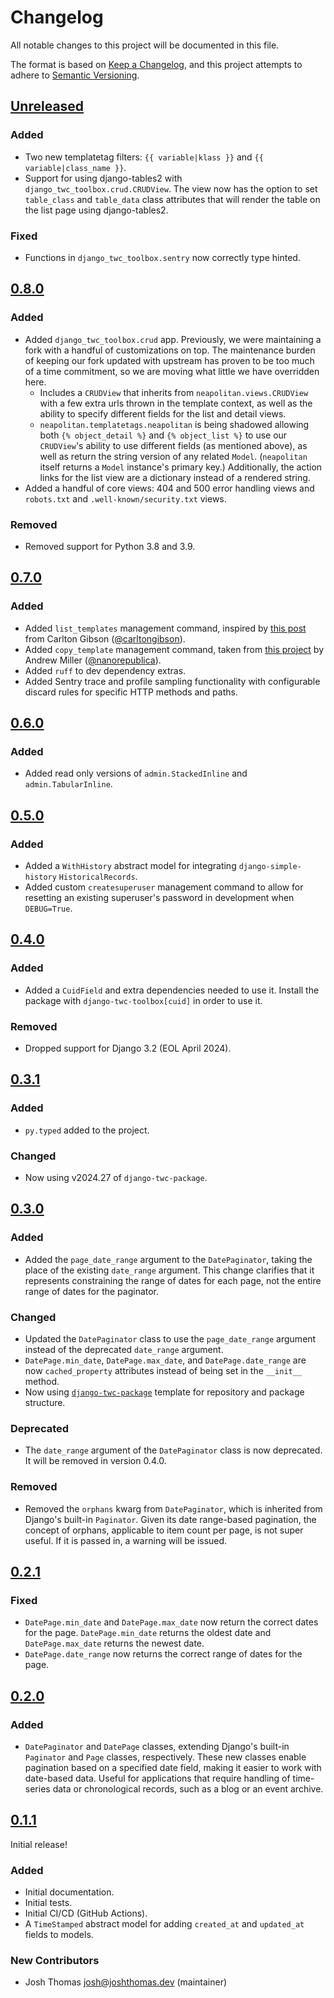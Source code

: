# Changelog

All notable changes to this project will be documented in this file.

The format is based on [Keep a Changelog](https://keepachangelog.com/en/1.0.0/),
and this project attempts to adhere to [Semantic Versioning](https://semver.org/spec/v2.0.0.html).

<!--
## [${version}]
### Added - for new features
### Changed - for changes in existing functionality
### Deprecated - for soon-to-be removed features
### Removed - for now removed features
### Fixed - for any bug fixes
### Security - in case of vulnerabilities
[${version}]: https://github.com/westerveltco/django-twc-toolbox/releases/tag/v${version}
-->

## [Unreleased]

### Added

- Two new templatetag filters: `{{ variable|klass }}` and `{{ variable|class_name }}`.
- Support for using django-tables2 with `django_twc_toolbox.crud.CRUDView`. The view now has the option to set `table_class` and `table_data` class attributes that will render the table on the list page using django-tables2.

### Fixed

- Functions in `django_twc_toolbox.sentry` now correctly type hinted.

## [0.8.0]

### Added

- Added `django_twc_toolbox.crud` app. Previously, we were maintaining a fork with a handful of customizations on top. The maintenance burden of keeping our fork updated with upstream has proven to be too much of a time commitment, so we are moving what little we have overridden here.
  - Includes a `CRUDView` that inherits from `neapolitan.views.CRUDView` with a few extra urls thrown in the template context, as well as the ability to specify different fields for the list and detail views.
  - `neapolitan.templatetags.neapolitan` is being shadowed allowing both `{% object_detail %}` and `{% object_list %}` to use our `CRUDView`'s ability to use different fields (as mentioned above), as well as return the string version of any related `Model`. (`neapolitan` itself returns a `Model` instance's primary key.) Additionally, the action links for the list view are a dictionary instead of a rendered string.
- Added a handful of core views: 404 and 500 error handling views and `robots.txt` and `.well-known/security.txt` views.

### Removed

- Removed support for Python 3.8 and 3.9.

## [0.7.0]

### Added

- Added `list_templates` management command, inspired by [this post](https://noumenal.es/notes/tailwind/django-integration/) from Carlton Gibson ([@carltongibson](https://github.com/carltongibson)).
- Added `copy_template` management command, taken from [this project](https://github.com/softwarecrafts/django-cptemplate) by Andrew Miller ([@nanorepublica](https://github.com/nanorepublica)).
- Added `ruff` to dev dependency extras.
- Added Sentry trace and profile sampling functionality with configurable discard rules for specific HTTP methods and paths.

## [0.6.0]

### Added

- Added read only versions of `admin.StackedInline` and `admin.TabularInline`.

## [0.5.0]

### Added

- Added a `WithHistory` abstract model for integrating `django-simple-history` `HistoricalRecords`.
- Added custom `createsuperuser` management command to allow for resetting an existing superuser's password in development when `DEBUG=True`.

## [0.4.0]

### Added

- Added a `CuidField` and extra dependencies needed to use it. Install the package with `django-twc-toolbox[cuid]` in order to use it.

### Removed

- Dropped support for Django 3.2 (EOL April 2024).

## [0.3.1]

### Added

- `py.typed` added to the project.

### Changed

- Now using v2024.27 of `django-twc-package`.

## [0.3.0]

### Added

- Added the `page_date_range` argument to the `DatePaginator`, taking the place of the existing `date_range` argument. This change clarifies that it represents constraining the range of dates for each page, not the entire range of dates for the paginator.

### Changed

- Updated the `DatePaginator` class to use the `page_date_range` argument instead of the deprecated `date_range` argument.
- `DatePage.min_date`, `DatePage.max_date`, and `DatePage.date_range` are now `cached_property` attributes instead of being set in the `__init__` method.
- Now using [`django-twc-package`](https://github.com/westerveltco/django-twc-package) template for repository and package structure.

### Deprecated

- The `date_range` argument of the `DatePaginator` class is now deprecated. It will be removed in version 0.4.0.

### Removed

- Removed the `orphans` kwarg from `DatePaginator`, which is inherited from Django's built-in `Paginator`. Given its date range-based pagination, the concept of orphans, applicable to item count per page, is not super useful. If it is passed in, a warning will be issued.

## [0.2.1]

### Fixed

- `DatePage.min_date` and `DatePage.max_date` now return the correct dates for the page. `DatePage.min_date` returns the oldest date and `DatePage.max_date` returns the newest date.
- `DatePage.date_range` now returns the correct range of dates for the page.

## [0.2.0]

### Added

- `DatePaginator` and `DatePage` classes, extending Django's built-in `Paginator` and `Page` classes, respectively. These new classes enable pagination based on a specified date field, making it easier to work with date-based data. Useful for applications that require handling of time-series data or chronological records, such as a blog or an event archive.

## [0.1.1]

Initial release!

### Added

- Initial documentation.
- Initial tests.
- Initial CI/CD (GitHub Actions).
- A `TimeStamped` abstract model for adding `created_at` and `updated_at` fields to models.

### New Contributors

- Josh Thomas <josh@joshthomas.dev> (maintainer)

[unreleased]: https://github.com/westerveltco/django-twc-toolbox/compare/v0.8.0...HEAD
[0.2.1]: https://github.com/westerveltco/django-twc-toolbox/releases/tag/v0.2.1
[0.2.0]: https://github.com/westerveltco/django-twc-toolbox/releases/tag/v0.2.0
[0.1.1]: https://github.com/westerveltco/django-twc-toolbox/releases/tag/v0.1.1
[0.3.0]: https://github.com/westerveltco/django-twc-toolbox.git/releases/tag/v0.3.0
[0.3.1]: https://github.com/westerveltco/django-twc-toolbox/releases/tag/v0.3.1
[0.4.0]: https://github.com/westerveltco/django-twc-toolbox/releases/tag/v0.4.0
[0.5.0]: https://github.com/westerveltco/django-twc-toolbox/releases/tag/v0.5.0
[0.6.0]: https://github.com/westerveltco/django-twc-toolbox/releases/tag/v0.6.0
[0.7.0]: https://github.com/westerveltco/django-twc-toolbox/releases/tag/v0.7.0
[0.8.0]: https://github.com/westerveltco/django-twc-toolbox/releases/tag/v0.8.0
